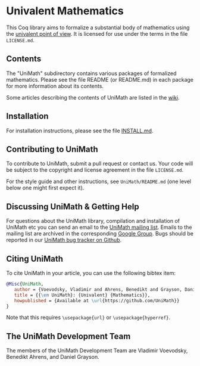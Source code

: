 Univalent Mathematics
=====================

This Coq library aims to formalize a substantial body of mathematics using the
[univalent point of view](https://en.wikipedia.org/wiki/Univalent_foundations).
It is licensed for use under the terms in the file ```LICENSE.md```.

Contents
--------

The "UniMath" subdirectory contains various packages of formalized
mathematics. Please see the file README (or README.md) in each package for more
information about its contents.

Some articles describing the contents of UniMath are listed in the 
[wiki](https://github.com/UniMath/UniMath/wiki/Documentation:-Articles-describing-UniMath).

Installation
------------

For installation instructions, please see the file
[INSTALL.md](https://github.com/UniMath/UniMath/blob/master/INSTALL.md).

Contributing to UniMath
-----------------------

To contribute to UniMath, submit a pull request or contact us.  Your code will
be subject to the copyright and license agreement in the file ```LICENSE.md```.

For the style guide and other instructions, see
```UniMath/README.md``` (one level below one might first expect it).

Discussing UniMath & Getting Help
---------------------------------

For questions about the UniMath library, compilation and installation of UniMath etc
you can send an email to the [UniMath mailing list](mailto:univalent-mathematics@googlegroups.com).
Emails to the mailing list are archived in the corresponding
[Google Group](https://groups.google.com/forum/#!forum/univalent-mathematics).
Bugs should be reported in our [UniMath bug tracker on Github](https://github.com/UniMath/UniMath/issues).


Citing UniMath
--------------

To cite UniMath in your article, you can use the following bibtex item:
```bibtex
@Misc{UniMath,
   author = {Voevodsky, Vladimir and Ahrens, Benedikt and Grayson, Daniel and others},
   title = {{\em UniMath}: {Univalent} {Mathematics}},
   howpublished = {Available at \url{https://github.com/UniMath}}
}
```
Note that this requires ```\usepackage{url}``` or ```\usepackage{hyperref}```.


The UniMath Development Team
----------------------------

The members of the UniMath Development Team are Vladimir Voevodsky, Benedikt
Ahrens, and Daniel Grayson.
